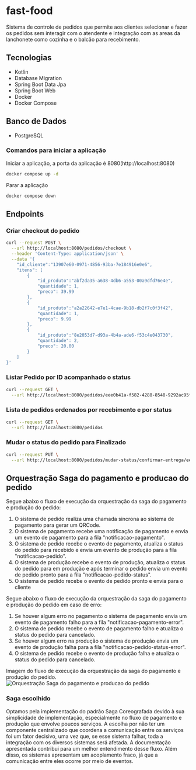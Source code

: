# fast-food
Sistema de controle de pedidos que permite aos clientes selecionar e fazer os pedidos sem interagir com o atendente e integração com as areas da lanchonete como cozinha e o balcão para recebimento.

## Tecnologias
* Kotlin
* Database Migration
* Spring Boot Data Jpa
* Spring Boot Web
* Docker
* Docker Compose

## Banco de Dados
* PostgreSQL

### Comandos para iniciar a aplicação
Iniciar a aplicação, a porta da aplicação é 8080(http://localhost:8080)
```bash
docker compose up -d
```
Parar a aplicação
```bash
docker compose down
```

## Endpoints
### Criar checkout do pedido
```bash 
curl --request POST \
  --url http://localhost:8080/pedidos/checkout \
  --header 'Content-Type: application/json' \
  --data '{
	"id_cliente":"13907e60-0971-4856-93ba-7e184916e0e6",
	"itens": [
		{
			"id_produto":"abf2da35-a638-4db6-a553-00a9dfd76e4e",
			"quantidade": 1,
			"preco": 39.99
		},
		{
			"id_produto":"a2a22642-e7e1-4cae-9b18-db2f7c0f3f42",
			"quantidade": 1,
			"preco": 9.99
		},
		{
			"id_produto":"8e2053d7-d93a-4b4a-ade6-f53c4e043730",
			"quantidade": 2,
			"preco": 20.00
		}
	]
}'
```

### Listar Pedido por ID acompanhado o status
```bash 
curl --request GET \
  --url http://localhost:8080/pedidos/eee0b41a-f582-4288-8548-9292ac95f2ec
```

### Lista de pedidos ordenados por recebimento e por status
```bash 
curl --request GET \
  --url http://localhost:8080/pedidos
```

### Mudar o status do pedido para Finalizado
```bash
curl --request PUT \
  --url http://localhost:8080/pedidos/mudar-status/confirmar-entrega/eee0b41a-f582-4288-8548-9292ac95f2ec
```

## Orquestração Saga do pagamento e producao do pedido
Segue abaixo o fluxo de execução da orquestração da saga do pagamento e produção do pedido:
1. O sistema de pedido realiza uma chamada sincrona ao sistema de pagamento para gerar um QRCode.
2. O sistema de pagamento recebe uma notificação de pagamento e envia um evento de pagamento para a fila "notificacao-pagamento".  
3. O sistema de pedido recebe o evento de pagamento, atualiza o status do pedido para recebido e envia um evento de produção para a fila "notificacao-pedido".
4. O sistema de produção recebe o evento de produção, atualiza o status do pedido para em produção e após terminar o pedido envia um evento de pedido pronto para a fila "notificacao-pedido-status".
5. O sistema de pedido recebe o evento de pedido pronto e envia para o cliente

Segue abaixo o fluxo de execução da orquestração da saga do pagamento e produção do pedido em caso de erro:
1. Se houver algum erro no pagamento o sistema de pagamento envia um evento de pagamento falho para a fila "notificacao-pagamento-error".
2. O sistema de pedido recebe o evento de pagamento falho e atualiza o status do pedido para cancelado.
3. Se houver algum erro na produção o sistema de produção envia um evento de produção falha para a fila "notificacao-pedido-status-error".
4. O sistema de pedido recebe o evento de produção falha e atualiza o status do pedido para cancelado.

Imagem do fluxo de execução da orquestração da saga do pagamento e produção do pedido.
![Orquestração Saga do pagamento e producao do pedido](https://github.com/rafaelgil/fast-food/assets/2104773/7c048900-2b8f-4267-9676-0563fc37a743)

### Saga escolhido
Optamos pela implementação do padrão Saga Coreografada devido à sua simplicidade de implementação, especialmente no fluxo de pagamento e produção que envolve poucos serviços. A escolha por não ter um componente centralizado que coordena a comunicação entre os serviços foi um fator decisivo, uma vez que, se esse sistema falhar, toda a integração com os diversos sistemas será afetada. A documentação apresentada contribui para um melhor entendimento desse fluxo. Além disso, os sistemas apresentam um acoplamento fraco, já que a comunicação entre eles ocorre por meio de eventos.
